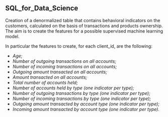 ## SQL_for_Data_Science

Creation of a denormalized table that contains behavioral indicators on the customers, calculated on the basis of transactions and products ownership. The aim is to create the features for a possible supervised machine learning model.

In particular the features to create, for each client_id, are the following:
* _Age;_
* _Number of outgoing transactions on all accounts;_
* _Number of incoming transactions on all accounts;_
* _Outgoing amount transacted on all accounts;_
* _Amount transacted on all accounts;_
* _Total number of accounts held;_
* _Number of accounts held by type (one indicator per type);_
* _Number of outgoing transactions by type (one indicator per type);_
* _Number of incoming transactions by type (one indicator per type);_
* _Outgoing amount transacted by account type (one indicator per type);_
* _Incoming amount transacted by account type (one indicator per type)._
